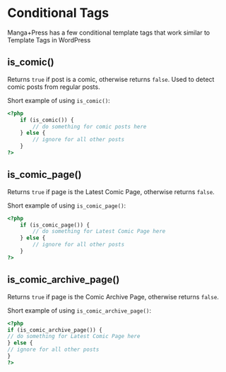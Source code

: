 # Conditional Tags

Manga+Press has a few conditional template tags that work similar to Template Tags in WordPress

## is\_comic\(\)

Returns `true` if post is a comic, otherwise returns `false`. Used to detect comic posts from regular posts.

Short example of using `is_comic()`:

```php
<?php
    if (is_comic()) {
        // do something for comic posts here
    } else {
        // ignore for all other posts
    }
?>
```

## is\_comic\_page\(\)

Returns `true` if page is the Latest Comic Page, otherwise returns `false`.

Short example of using `is_comic_page()`:

```php
<?php
    if (is_comic_page()) {
        // do something for Latest Comic Page here
    } else {
        // ignore for all other posts
    }
?>
```

## is\_comic\_archive\_page\(\)

Returns `true` if page is the Comic Archive Page, otherwise returns `false`.

Short example of using `is_comic_archive_page()`:

```php
<?php
if (is_comic_archive_page()) {
// do something for Latest Comic Page here
} else {
// ignore for all other posts
}
?>
```

